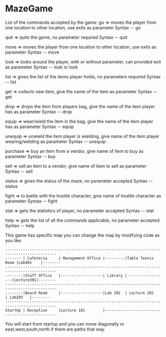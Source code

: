# MazeGame
List of the commands accepted by the game:
go => moves the player from one location to other location, 
	use exits as parameter
	Syntax -- go <Direction>

quit => quits the game,
	no parameter required
	Syntax -- quit

move => moves the player from one location to other location, 
	use exits as parameter
	Syntax -- move <Direction>

look => looks around the player, with or without parameter, 
	can provided exit as parameter
	Syntax -- look <Direction> or look

list => gives the list of the items player holds,
	no parameters required
	Syntax -- list

get => collects new item, 
	give the name of the item as parameter
	Syntax -- get <Item name>

drop => drops the item from players bag, 
	give the name of the item player has as parameter
	Syntax -- drop <Item name> 

equip => wear/wield the item in the bag,
	give the name of the item player has as parameter
	Syntax -- equip <Item name> 

unequip => unwield the item player is wielding,
	give name of the item player wearing/welding as parameter
	Syntax -- unequip <Item name> 

purchase => buy an item from a vendor, 
	give name of item to buy as parameter
	Syntax -- buy <Item name> 

sell => sell an item to a vendor,
	give name of item to sell as parameter
	Syntax -- sell <Item name> 

status => gives the status of the maze,
	no parameter accepted
	Syntax -- status 

fight => to battle with the hostile character,
	give name of hostile character as parameter
	Syntax -- fight <Hostile Character name> 

stat => gets the statistics of player,
	no parameter accepted
	Syntax -- stat

help => gets the list of all the commands applicable,
	no parameter accepted
	Syntax -- help

This game has specific map you can change the map by modifying code as you like.

	---------------------------------------------------------------------------------------------
	------- | Cafeteria     | Management Office |---------|Table Tennis Room |Lab401    |--------
	---------------------------------------------------------------------------------------------
	--------|Staff Office   |-------------------| Library |------------------|Lecture301|--------
	---------------------------------------------------------------------------------------------
	--------|Board Room     |-------------------|Lab 201  | Lecture 202      | Lab203   |--------
	---------------------------------------------------------------------------------------------
	StartUp | Reception     |Lecture 101	    |------------------------------------------------
  
  You will start from startup and you can move diagonally or east,west,south,north if there are paths that way.
